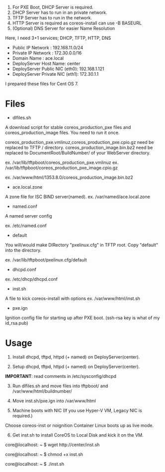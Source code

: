 1. For PXE Boot, DHCP Server is required.
2. DHCP Server has to run in an private network.
3. TFTP Server has to run in the network.
4. HTTP Server is required as coreos-install can use -B BASEURL
5. (Optional) DNS Server for easier Name Resolution

Here, I need 3+1 services; DHCP, TFTP, HTTP, DNS

- Public IP Network : 192.168.11.0/24
- Private IP Network : 172.30.0.0/16
- Domain Name : ace.local
- DeployServer Host Name: center
- DeployServer Public NIC (eth0): 192.168.1.121
- DeployServer Private NIC (eth1): 172.30.1.1

I prepared these files for Cent OS 7.

# Files

- dlfiles.sh

 A download script for stable  coreos_production_pxe files and coreos_production_image files.
 You need to run it once.

 coreos_production_pxe.vmlinuz,coreos_production_pxe.cpio.gz need be replaced to TFTP / directory.
 coreos_production_image.bin.bz2 need be replaced to DocumentRoot/BuildNumber/ of your WebServer directory.

  ex. /var/lib/tftpboot/coreos_production_pxe.vmlinuz
  ex. /var/lib/tftpboot/coreos_production_pxe_image.cpio.gz
  
  ex. /var/www/html/1353.8.0/coreos_production_image.bin.bz2

-  ace.local.zone

 A zone file for ISC BIND server(named). 
   ex. /var/named/ace.local.zone

-  named.conf

 A named server config

  ex. /etc/named.conf

-  default

 You will/would make DIRectory "pxelinux.cfg" in TFTP root.
 Copy "default" into the directory.

  ex. /var/lib/tftpboot/pxelinux.cfg/default
  
-  dhcpd.conf        
  
  ex. /etc/dhcp/dhcpd.conf
  
-  inst.sh

 A file to kick coreos-install with options
  ex. /var/www/html/inst.sh

-  pxe.ign

  Ignition config file for starting up after PXE boot.
  (ssh-rsa key is what of my id_rsa.pub)

# Usage

1. Install dhcpd, tftpd, httpd (+ named) on DeployServer(center).

2. Setup dhcpd, tftpd, httpd (+ named) on DeployServer(center).

 __IMPORTANT__: read comments in /etc/sysconfig/dhcpd

3. Run dlfiles.sh and move files into tftpboot/ and /var/www/html/buildnumber/

4. Move inst.sh/pxe.ign into /var/www/html

5. Machine boots with NIC (If you use Hyper-V VM, Legacy NIC is required.)
 
 Choose coreos-inst or noignition
 Container Linux boots up as live mode.

6. Get inst.sh to install CoreOS to Local Disk and kick it on the VM.

 core@localhost: ~ $ wget http://center/inst.sh

 core@localhost: ~ $ chmod +x inst.sh

 core@localhost: ~ $ ./inst.sh

